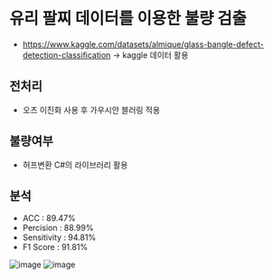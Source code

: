 # 유리 팔찌 데이터를 이용한 불량 검출
- https://www.kaggle.com/datasets/almique/glass-bangle-defect-detection-classification
-> kaggle 데이터 활용

## 전처리
  - 오츠 이진화 사용 후 가우시안 블러링 적용

## 불량여부
- 허프변환 C#의 라이브러리 활용

## 분석
- ACC : 89.47%
- Percision : 88.99%
- Sensitivity : 94.81%
- F1 Score : 91.81%

![image](https://github.com/unaexoo/Project/assets/142863284/bdc3230d-2bb2-4e63-8869-a9bc80a85c17)
![image](https://github.com/unaexoo/Project/assets/142863284/6699680d-d34c-4f4d-ad6f-b319c0164129)

